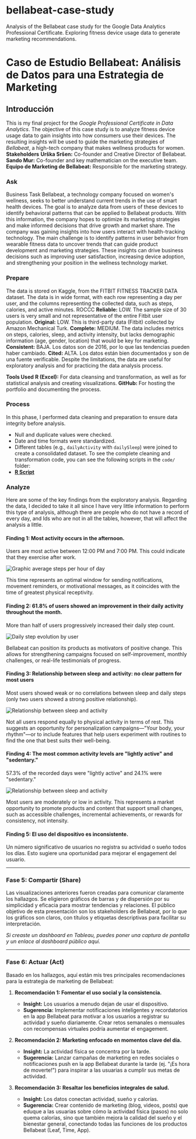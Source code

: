 # bellabeat-case-study
Analysis of the Bellabeat case study for the Google Data Analytics Professional Certificate. Exploring fitness device usage data to generate marketing recommendations.

# Caso de Estudio Bellabeat: Análisis de Datos para una Estrategia de Marketing
## Introducción
This is my final project for the *Google Professional Certificate in Data Analytics*. The objective of this case study is to analyze fitness device usage data to gain insights into how consumers use their devices. The resulting insights will be used to guide the marketing strategies of *Bellabeat*, a high-tech company that makes wellness products for women.
**Stakeholders**
**Urška Sršen:** Co-founder and Creative Director of Bellabeat.
**Sando Mur:** Co-founder and key mathematician on the executive team.
**Equipo de Marketing de Bellabeat:** Responsible for the marketing strategy.

### Ask
Business Task
Bellabeat, a technology company focused on women's wellness, seeks to better understand current trends in the use of smart health devices. The goal is to analyze data from users of these devices to identify behavioral patterns that can be applied to Bellabeat products. With this information, the company hopes to optimize its marketing strategies and make informed decisions that drive growth and market share.
The company was gaining insights into how users interact with health-tracking technology. The main challenge is to identify patterns in user behavior from wearable fitness data to uncover trends that can guide product development and marketing strategies.
These insights can drive business decisions such as improving user satisfaction, increasing device adoption, and strengthening your position in the wellness technology market.

### Prepare
The data is stored on Kaggle, from the FITBIT FITNESS TRACKER DATA dataset. The data is in wide format, with each row representing a day per user, and the columns representing the collected data, such as steps, calories, and active minutes.
ROCCC
**Reliable:** LOW. The sample size of 30 users is very small and not representative of the entire Fitbit user population.
**Original:** LOW. This is third-party data (Fitbit) collected by Amazon Mechanical Turk.
**Complete:** MEDIUM. The data includes metrics on steps, calories, sleep, and activity intensity, but lacks demographic information (age, gender, location) that would be key for marketing.
**Consistent:** BAJA. Los datos son de 2016, por lo que las tendencias pueden haber cambiado.
**Cited:** ALTA. Los datos están bien documentados y son de una fuente verificable.
Despite the limitations, the data are useful for exploratory analysis and for practicing the data analysis process.

**Tools Used**
**R (Excel):** For data cleansing and transformation, as well as for statistical analysis and creating visualizations.
**GitHub:** For hosting the portfolio and documenting the process.

### Process
In this phase, I performed data cleaning and preparation to ensure data integrity before analysis.
* Null and duplicate values ​​were checked.
* Date and time formats were standardized.
* Different tables (e.g., `dailyActivity` with `dailySleep`) were joined to create a consolidated dataset.
To see the complete cleaning and transformation code, you can see the following scripts in the `code/` folder:
* [**R Script**](code/bellabeat_analysis.R)


### Analyze
Here are some of the key findings from the exploratory analysis. Regarding the data, I decided to take it all since I have very little information to perform this type of analysis, although there are people who do not have a record of every day, and Ids who are not in all the tables, however, that will affect the analysis a little.

#### Finding 1: Most activity occurs in the afternoon.
Users are most active between 12:00 PM and 7:00 PM. This could indicate that they exercise after work.

![Graphic average steps per hour of day](Visualizations/average_steps_per_hour.png)

This time represents an optimal window for sending notifications, movement reminders, or motivational messages, as it coincides with the time of greatest physical receptivity.

#### Finding 2: 61.8% of users showed an improvement in their daily activity throughout the month.
More than half of users progressively increased their daily step count.

![Daily step evolution by user](Visualizations/daily_step_evolution_by_user.png)

Bellabeat can position its products as motivators of positive change. This allows for strengthening campaigns focused on self-improvement, monthly challenges, or real-life testimonials of progress.

#### Finding 3: Relationship between sleep and activity: no clear pattern for most users
Most users showed weak or no correlations between sleep and daily steps (only two users showed a strong positive relationship).

![Relationship between sleep and activity](Visualizations/distribution_of_users_by_type_correlation.png)

Not all users respond equally to physical activity in terms of rest. This suggests an opportunity for personalization campaigns—"Your body, your rhythm"—or to include features that help users experiment with routines to find the one that best suits their well-being.


#### Finding 4: The most common activity levels are "lightly active" and "sedentary."
57.3% of the recorded days were "lightly active" and 24.1% were "sedentary."

![Relationship between sleep and activity](Visualizations/Percetage_of_days_according_to_activity_level.png)


Most users are moderately or low in activity. This represents a market opportunity to promote products and content that support small changes, such as accessible challenges, incremental achievements, or rewards for consistency, not intensity.

#### Finding 5: El uso del dispositivo es inconsistente.
Un número significativo de usuarios no registra su actividad o sueño todos los días. Esto sugiere una oportunidad para mejorar el engagement del usuario.

---




### Fase 5: Compartir (Share)

Las visualizaciones anteriores fueron creadas para comunicar claramente los hallazgos. Se eligieron gráficos de barras y de dispersión por su simplicidad y eficacia para mostrar tendencias y relaciones. El público objetivo de esta presentación son los stakeholders de Bellabeat, por lo que los gráficos son claros, con títulos y etiquetas descriptivas para facilitar su interpretación.

*Si creaste un dashboard en Tableau, puedes poner una captura de pantalla y un enlace al dashboard público aquí.*

---

### Fase 6: Actuar (Act)

Basado en los hallazgos, aquí están mis tres principales recomendaciones para la estrategia de marketing de Bellabeat:

1.  **Recomendación 1: Fomentar el uso social y la consistencia.**
    *   **Insight:** Los usuarios a menudo dejan de usar el dispositivo.
    *   **Sugerencia:** Implementar notificaciones inteligentes y recordatorios en la app Bellabeat para motivar a los usuarios a registrar su actividad y sueño diariamente. Crear retos semanales o mensuales con recompensas virtuales podría aumentar el engagement.

2.  **Recomendación 2: Marketing enfocado en momentos clave del día.**
    *   **Insight:** La actividad física se concentra por la tarde.
    *   **Sugerencia:** Lanzar campañas de marketing en redes sociales o notificaciones push en la app Bellabeat durante la tarde (ej. "¡Es hora de moverte!") para inspirar a las usuarias a cumplir sus metas de actividad.

3.  **Recomendación 3: Resaltar los beneficios integrales de salud.**
    *   **Insight:** Los datos conectan actividad, sueño y calorías.
    *   **Sugerencia:** Crear contenido de marketing (blog, videos, posts) que eduque a las usuarias sobre cómo la actividad física (pasos) no solo quema calorías, sino que también mejora la calidad del sueño y el bienestar general, conectando todas las funciones de los productos Bellabeat (Leaf, Time, App).
